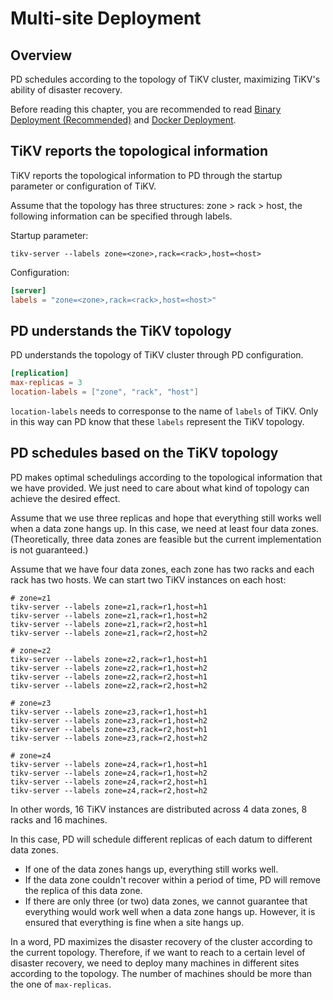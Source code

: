 # Multi-site Deployment

## Overview

PD schedules according to the topology of TiKV cluster, maximizing TiKV's ability of disaster recovery.

Before reading this chapter, you are recommended to read [Binary Deployment (Recommended)](./binary-deployment.md) and [Docker Deployment](./docker-deployment.md).

## TiKV reports the topological information

TiKV reports the topological information to PD through the startup parameter or configuration of TiKV.

Assume that the topology has three structures: zone > rack > host, the following information can be specified through labels.

Startup parameter:

```
tikv-server --labels zone=<zone>,rack=<rack>,host=<host>
```

Configuration:

``` toml
[server]
labels = "zone=<zone>,rack=<rack>,host=<host>"
```

## PD understands the TiKV topology

PD understands the topology of TiKV cluster through PD configuration.

``` toml
[replication]
max-replicas = 3
location-labels = ["zone", "rack", "host"]
```

`location-labels` needs to corresponse to the name of `labels` of TiKV. Only in this way can PD know that these `labels` represent the TiKV topology.

## PD schedules based on the TiKV topology

PD makes optimal schedulings according to the topological information that we have provided. We just need to care about what kind of topology can achieve the desired effect.

Assume that we use three replicas and hope that everything still works well when a data zone hangs up. In this case, we need at least four data zones.
(Theoretically, three data zones are feasible but the current implementation is not guaranteed.)

Assume that we have four data zones, each zone has two racks and each rack has two hosts.
We can start two TiKV instances on each host:

```
# zone=z1
tikv-server --labels zone=z1,rack=r1,host=h1
tikv-server --labels zone=z1,rack=r1,host=h2
tikv-server --labels zone=z1,rack=r2,host=h1
tikv-server --labels zone=z1,rack=r2,host=h2

# zone=z2
tikv-server --labels zone=z2,rack=r1,host=h1
tikv-server --labels zone=z2,rack=r1,host=h2
tikv-server --labels zone=z2,rack=r2,host=h1
tikv-server --labels zone=z2,rack=r2,host=h2

# zone=z3
tikv-server --labels zone=z3,rack=r1,host=h1
tikv-server --labels zone=z3,rack=r1,host=h2
tikv-server --labels zone=z3,rack=r2,host=h1
tikv-server --labels zone=z3,rack=r2,host=h2

# zone=z4
tikv-server --labels zone=z4,rack=r1,host=h1
tikv-server --labels zone=z4,rack=r1,host=h2
tikv-server --labels zone=z4,rack=r2,host=h1
tikv-server --labels zone=z4,rack=r2,host=h2
```

In other words, 16 TiKV instances are distributed across 4 data zones, 8 racks and 16 machines.

In this case, PD will schedule different replicas of each datum to different data zones.
- If one of the data zones hangs up, everything still works well.
- If the data zone couldn't recover within a period of time, PD will remove the replica of this data zone.
- If there are only three (or two) data zones, we cannot guarantee that everything would work well when a data zone hangs up. However, it is ensured that everything is fine when a site hangs up.

In a word, PD maximizes the disaster recovery of the cluster according to the current topology. Therefore, if we want to reach to a certain level of disaster recovery, we need to deploy many machines in different sites according to the topology. The number of machines should be more than the one of `max-replicas`.
